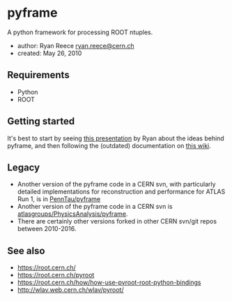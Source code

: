 # pyframe

A python framework for processing ROOT ntuples.

-   author: Ryan Reece <ryan.reece@cern.ch>
-   created: May 26, 2010


## Requirements

-   Python
-   ROOT


## Getting started

It's best to start by seeing
[this presentation](http://rreece.github.io/talks/pdf/2011-09-21-RReece-pyframe-PAT.pdf)
by Ryan about the ideas behind pyframe,
and then following the (outdated) documentation on 
[this wiki](https://twiki.cern.ch/twiki/bin/view/Sandbox/PyFrame).


## Legacy

-   Another version of the pyframe code in a CERN svn, with particularly detailed implementations for reconstruction and performance for ATLAS Run 1, is in [PennTau/pyframe](https://svnweb.cern.ch/trac/penn/browser/PennTau/)
-   Another version of the pyframe code in a CERN svn is [atlasgroups/PhysicsAnalysis/pyframe](https://svnweb.cern.ch/trac/atlasgroups/browser/PhysicsAnalysis/pyframe).
-   There are certainly other versions forked in other CERN svn/git repos between 2010-2016.


## See also

-   <https://root.cern.ch/>
-   <https://root.cern.ch/pyroot>
-   <https://root.cern.ch/how/how-use-pyroot-root-python-bindings>
-   <http://wlav.web.cern.ch/wlav/pyroot/>


